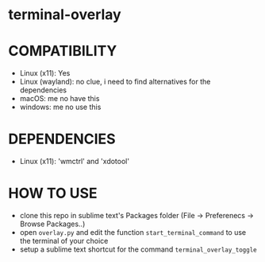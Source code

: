 # terminal-overlay


# COMPATIBILITY
- Linux (x11): Yes
- Linux (wayland): no clue, i need to find alternatives for the dependencies
- macOS: me no have this
- windows: me no use this


# DEPENDENCIES
- Linux (x11): 'wmctrl' and 'xdotool'


# HOW TO USE
 - clone this repo in sublime text's Packages folder (File -> Preferenecs -> Browse Packages..)
 - open `overlay.py` and edit the function `start_terminal_command` to use the terminal of your choice 
 - setup a sublime text shortcut for the command `terminal_overlay_toggle`

